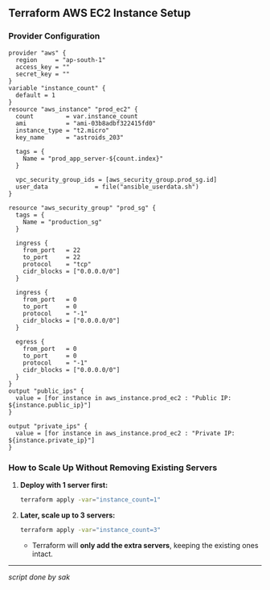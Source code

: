 ## Terraform AWS EC2 Instance Setup

### Provider Configuration
```hcl
provider "aws" {
  region     = "ap-south-1"
  access_key = ""
  secret_key = ""
}
variable "instance_count" {
  default = 1 
}
resource "aws_instance" "prod_ec2" {
  count         = var.instance_count
  ami           = "ami-03b8adbf322415fd0"
  instance_type = "t2.micro"
  key_name      = "astroids_203"

  tags = {
    Name = "prod_app_server-${count.index}"
  }

  vpc_security_group_ids = [aws_security_group.prod_sg.id]
  user_data             = file("ansible_userdata.sh")
}

resource "aws_security_group" "prod_sg" {
  tags = {
    Name = "production_sg"
  }

  ingress {
    from_port   = 22
    to_port     = 22
    protocol    = "tcp"
    cidr_blocks = ["0.0.0.0/0"]
  }

  ingress {
    from_port   = 0
    to_port     = 0
    protocol    = "-1"
    cidr_blocks = ["0.0.0.0/0"]
  }

  egress {
    from_port   = 0
    to_port     = 0
    protocol    = "-1"
    cidr_blocks = ["0.0.0.0/0"]
  }
}
output "public_ips" {
  value = [for instance in aws_instance.prod_ec2 : "Public IP: ${instance.public_ip}"]
}

output "private_ips" {
  value = [for instance in aws_instance.prod_ec2 : "Private IP: ${instance.private_ip}"]
}
```

### How to Scale Up Without Removing Existing Servers
1. **Deploy with 1 server first:**
   ```sh
   terraform apply -var="instance_count=1"
   ```
2. **Later, scale up to 3 servers:**
   ```sh
   terraform apply -var="instance_count=3"
   ```
   - Terraform will **only add the extra servers**, keeping the existing ones intact.

---
*script done by sak*